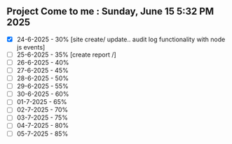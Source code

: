 Project Come to me : Sunday, June 15 5:32 PM  2025
--------------------------------------------------
- [x] 24-6-2025  - 30%  [site create/ update.. audit log 
                          functionality with node js events]
- [ ] 25-6-2025  - 35%  [create report /]
- [ ] 26-6-2025  - 40%  
- [ ] 27-6-2025  - 45%  
- [ ] 28-6-2025  - 50%   
- [ ] 29-6-2025  - 55%  
- [ ] 30-6-2025  - 60%  
- [ ] 01-7-2025  - 65%  
- [ ] 02-7-2025  - 70%  
- [ ] 03-7-2025  - 75%  
- [ ] 04-7-2025  - 80%  
- [ ] 05-7-2025  - 85%  
